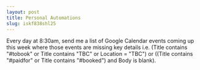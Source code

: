 ```yaml
---
layout: post
title: Personal Automations
slug: iskf838shl25
---
```


Every day at 8:30am, send me a list of Google Calendar events coming up this week where those events are missing key details i.e. (Title contains "#tobook" or Title contains "TBC" or Location = "TBC") or ((Title contains "#paidfor" or Title contains "#booked") and Body is blank).